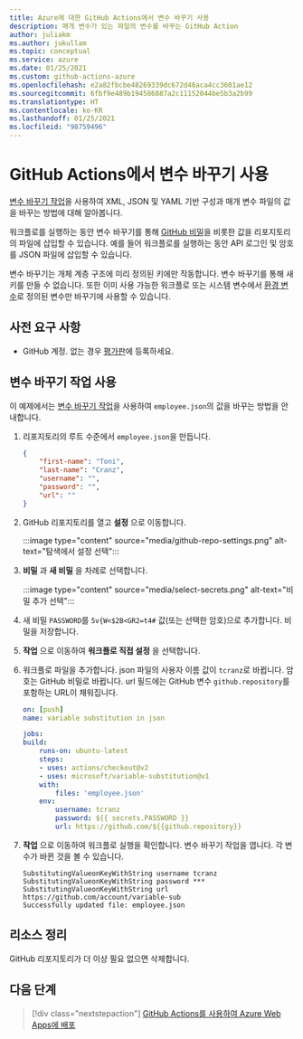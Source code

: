 ```yaml
---
title: Azure에 대한 GitHub Actions에서 변수 바꾸기 사용
description: 매개 변수가 있는 파일의 변수를 바꾸는 GitHub Action
author: juliakm
ms.author: jukullam
ms.topic: conceptual
ms.service: azure
ms.date: 01/25/2021
ms.custom: github-actions-azure
ms.openlocfilehash: e2a82fbcbe48269339dc672d46aca4cc3601ae12
ms.sourcegitcommit: 6fbf9e489b194586887a2c11152044be5b3a2b99
ms.translationtype: HT
ms.contentlocale: ko-KR
ms.lasthandoff: 01/25/2021
ms.locfileid: "98759496"
---
```

# <a name="use-variable-substitution-with-github-actions"></a>GitHub Actions에서 변수 바꾸기 사용

[변수 바꾸기 작업](https://github.com/marketplace/actions/variable-substitution)을 사용하여 XML, JSON 및 YAML 기반 구성과 매개 변수 파일의 값을 바꾸는 방법에 대해 알아봅니다.

워크플로를 실행하는 동안 변수 바꾸기를 통해 [GitHub 비밀](https://docs.github.com/en/actions/reference/encrypted-secrets)을 비롯한 값을 리포지토리의 파일에 삽입할 수 있습니다. 예를 들어 워크플로를 실행하는 동안 API 로그인 및 암호를 JSON 파일에 삽입할 수 있습니다.

변수 바꾸기는 개체 계층 구조에 미리 정의된 키에만 작동합니다. 변수 바꾸기를 통해 새 키를 만들 수 없습니다. 또한 이미 사용 가능한 워크플로 또는 시스템 변수에서 [환경 변수](https://docs.github.com/en/actions/reference/environment-variables)로 정의된 변수만 바꾸기에 사용할 수 있습니다.

## <a name="prerequisites"></a>사전 요구 사항

- GitHub 계정. 없는 경우 [평가판](https://github.com/join)에 등록하세요.  

## <a name="use-the-variable-substitution-action"></a>변수 바꾸기 작업 사용

이 예제에서는 [변수 바꾸기 작업](https://github.com/marketplace/actions/variable-substitution)을 사용하여 `employee.json`의 값을 바꾸는 방법을 안내합니다.

1. 리포지토리의 루트 수준에서 `employee.json`을 만듭니다.

    ```json
    {
        "first-name": "Toni",
        "last-name": "Cranz",
        "username": "",
        "password": "",
        "url": ""
    }
    ```

2. GitHub 리포지토리를 열고 **설정** 으로 이동합니다.

    :::image type="content" source="media/github-repo-settings.png" alt-text="탐색에서 설정 선택":::

3. **비밀** 과 **새 비밀** 을 차례로 선택합니다.

    :::image type="content" source="media/select-secrets.png" alt-text="비밀 추가 선택":::

4. 새 비밀 `PASSWORD`를 `5v{W<$2B<GR2=t4#` 값(또는 선택한 암호)으로 추가합니다. 비밀을 저장합니다. 

5. **작업** 으로 이동하여 **워크플로 직접 설정** 을 선택합니다.

6. 워크플로 파일을 추가합니다. json 파일의 사용자 이름 값이 `tcranz`로 바뀝니다. 암호는 GitHub 비밀로 바뀝니다. url 필드에는 GitHub 변수 `github.repository`를 포함하는 URL이 채워집니다.

    ```yaml
    on: [push]
    name: variable substitution in json

    jobs:
    build:
        runs-on: ubuntu-latest
        steps:
        - uses: actions/checkout@v2
        - uses: microsoft/variable-substitution@v1 
        with:
            files: 'employee.json'
        env:
            username: tcranz
            password: ${{ secrets.PASSWORD }}
            url: https://github.com/${{github.repository}}

    ```

7. **작업** 으로 이동하여 워크플로 실행을 확인합니다. 변수 바꾸기 작업을 엽니다. 각 변수가 바뀐 것을 볼 수 있습니다.

    ```text
    SubstitutingValueonKeyWithString username tcranz
    SubstitutingValueonKeyWithString password ***
    SubstitutingValueonKeyWithString url https://github.com/account/variable-sub
    Successfully updated file: employee.json
    ```

## <a name="clean-up-resources"></a>리소스 정리

GitHub 리포지토리가 더 이상 필요 없으면 삭제합니다.

## <a name="next-steps"></a>다음 단계

> [!div class="nextstepaction"]
> [GitHub Actions를 사용하여 Azure Web Apps에 배포](/azure/app-service/deploy-github-actions)
